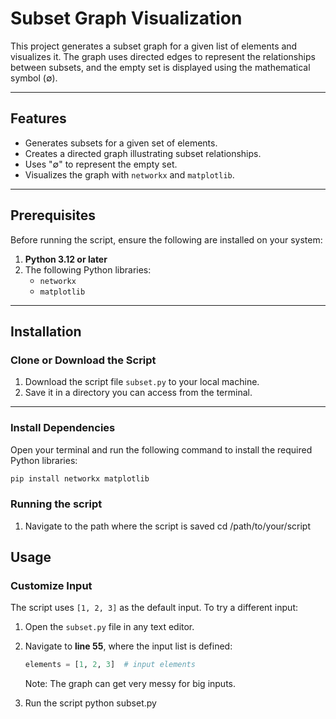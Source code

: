 # Subset Graph Visualization

This project generates a subset graph for a given list of elements and visualizes it. The graph uses directed edges to represent the relationships between subsets, and the empty set is displayed using the mathematical symbol (∅).

---

## Features

- Generates subsets for a given set of elements.
- Creates a directed graph illustrating subset relationships.
- Uses "∅" to represent the empty set.
- Visualizes the graph with `networkx` and `matplotlib`.

---

## Prerequisites

Before running the script, ensure the following are installed on your system:

1. **Python 3.12 or later**
2. The following Python libraries:
   - `networkx`
   - `matplotlib`

---

## Installation

### Clone or Download the Script

1. Download the script file `subset.py` to your local machine.
2. Save it in a directory you can access from the terminal.

---

### Install Dependencies

Open your terminal and run the following command to install the required Python libraries:

```bash
pip install networkx matplotlib
```

### Running the script
1. Navigate to the path where the script is saved
cd /path/to/your/script

## Usage

### Customize Input

The script uses `[1, 2, 3]` as the default input. To try a different input:

1. Open the `subset.py` file in any text editor.
2. Navigate to **line 55**, where the input list is defined:
   ```python
   elements = [1, 2, 3]  # input elements
   ```
   Note: The graph can get very messy for big inputs.

2. Run the script
python subset.py


